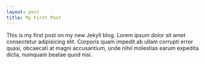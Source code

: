 ```yaml
---
layout: post
title: My First Post
---
```


This is my first post on my new Jekyll blog. Lorem ipsum dolor sit amet consectetur adipisicing elit. Corporis quam impedit ab ullam corrupti error quasi, obcaecati at magni accusantium, unde nihil molestias earum expedita dicta, numquam beatae quod nisi.
